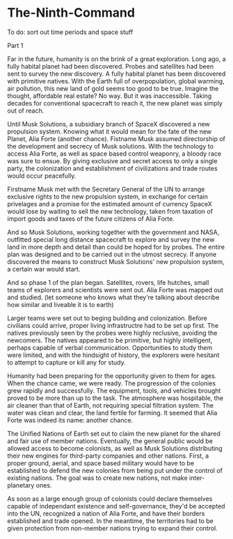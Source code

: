 # The-Ninth-Command

To do: sort out time periods and space stuff

Part 1

Far in the future, humanity is on the brink of a great exploration. Long ago, a fully habital planet had been discovered. Probes and satellites had been sent to survey the new discovery. A fully habital planet has been discovered with primitive natives. With the Earth full of overpopulation, global warming, air pollution, this new land of gold seems too good to be true. Imagine the thought, affordable real estate? No way. But it was inaccessible. Taking decades for conventional spacecraft to reach it, the new planet was simply out of reach. 

Until Musk Solutions, a subsidiary branch of SpaceX discovered a new propulsion system. Knowing what it would mean for the fate of the new Planet, Alia Forte (another chance). Fistname Musk assumed directorship of the development and secrecy of Musk solutions. With the technology to access Alia Forte, as well as space based control weaponry, a bloody race was sure to ensue. By giving exclusive and secret access to only a single party, the colonization and establishment of civilizations and trade routes would occur peacefully.

Firstname Musk met with the Secretary General of the UN to arrange exclusive rights to the new propulsion system, in exchange for certain privelages and a promise for the estimated amount of currency SpaceX would lose by waiting to sell the new technology, taken from taxation of import goods and taxes of the future citizens of Alia Forte. 

And so Musk Solutions, working together with the government and NASA, outfitted special long distance spacecraft to explore and survey the new land in more depth and detail than could be hoped for by probes. The entire plan was designed and to be carried out in the utmost secrecy. If anyone discovered the means to construct Musk Solutions' new propulsion system, a certain war would start.



And so phase 1 of the plan began. Satellites, rovers, life hutches, small teams of explorers and scientists were sent out. Alia Forte was mapped out and studied. (let someone who knows what they're talking about describe how similar and liveable it is to earth)

Larger teams were set out to beging building and colonization. Before civilians could arrive, proper living infrastructre had to be set up first. The natives previously seen by the probes were highly reclusive, avoiding the newcomers. The natives appeared to be primitive, but highly intelligent, perhaps capable of verbal communication. Opportunities to study them were limited, and with the hindsight of history, the explorers were hesitant to attempt to capture or kill any for study. 

Humanity had been preparing for the opportunity given to them for ages. When the chance came, we were ready. The progression of the colonies grew rapidly and successfully. The equipment, tools, and vehicles brought proved to be more than up to the task. The atmosphere was hospitable, the air cleaner than that of Earth, not requiring special filtration system. The water was clean and clear, the land fertile for farming. It seemed that Alia Forte was indeed its name: another chance. 

The Unified Nations of Earth set out to claim the new planet for the shared and fair use of member nations. Eventually, the general public would be allowed access to become colonists, as well as Musk Solutions distributing their new engines for third-party companies and other nations. First, a proper ground, aerial, and space based military would have to be established to defend the new colonies from being put under the control of existing nations. The goal was to create new nations, not make inter-planetary ones. 

As soon as a large enough group of colonists could declare themselves capable of independant existence and self-governance, they'd be accepted into the UN, recognized a nation of Alia Forte, and have their borders established and trade opened. In the meantime, the territories had to be given protection from non-member nations trying to expand their control. 

